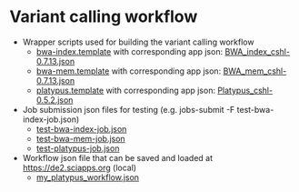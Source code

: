 # Variant calling workflow

* Wrapper scripts used for building the variant calling workflow
  * [bwa-index.template](bwa-index.template) with corresponding app json: [BWA_index_cshl-0.7.13.json](../../assets/BWA_index_cshl-0.7.13.json)
  * [bwa-mem.template](bwa-mem.template) with corresponding app json: [BWA_mem_cshl-0.7.13.json](../../assets/BWA_mem_cshl-0.7.13.json)
  * [platypus.template](platypus.template) with corresponding app json: [Platypus_cshl-0.5.2.json](../../assets/Platypus_cshl-0.5.2.json)
* Job submission json files for testing (e.g. jobs-submit -F test-bwa-index-job.json)
  * [test-bwa-index-job.json](test-bwa-index-job.json)
  * [test-bwa-mem-job.json](test-bwa-mem-job.json)
  * [test-platypus-job.json](test-platypus-job.json)
* Workflow json file that can be saved and loaded at https://de2.sciapps.org (local)
  * [my_platypus_workflow.json](my_platypus_workflow.json)
